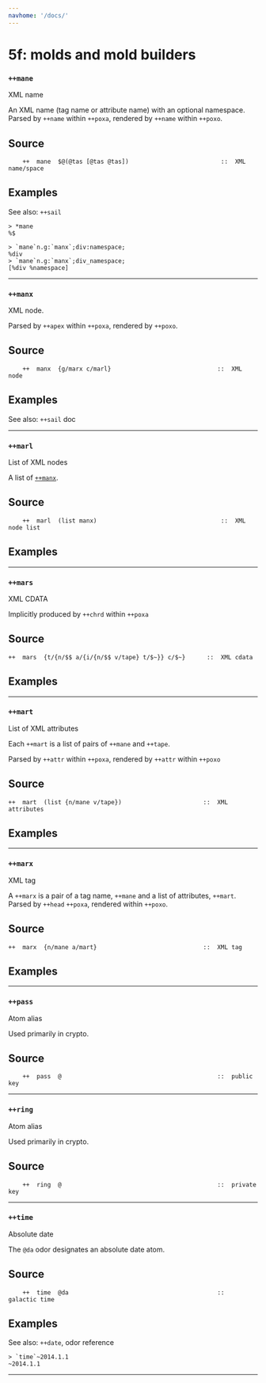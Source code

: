 ```yaml
---
navhome: '/docs/'
---
```


# 5f: molds and mold builders

### `++mane`

XML name

An XML name (tag name or attribute name) with an optional namespace. Parsed by
`++name` within `++poxa`, rendered by `++name` within `++poxo`.

## Source

        ++  mane  $@(@tas [@tas @tas])                          ::  XML name/space

## Examples

See also: `++sail`

    > *mane
    %$

    > `mane`n.g:`manx`;div:namespace;
    %div
    > `mane`n.g:`manx`;div_namespace;
    [%div %namespace]

--------------------------------------------------------------------------------

### `++manx`

XML node.

Parsed by `++apex` within `++poxa`, rendered by `++poxo`.

## Source

        ++  manx  {g/marx c/marl}                              ::  XML node

## Examples

See also: `++sail` doc

--------------------------------------------------------------------------------

### `++marl`

List of XML nodes

A list of [`++manx`]().

## Source

        ++  marl  (list manx)                                   ::  XML node list

## Examples

--------------------------------------------------------------------------------

### `++mars`

XML CDATA

Implicitly produced by `++chrd` within `++poxa`

## Source

    ++  mars  {t/{n/$$ a/{i/{n/$$ v/tape} t/$~}} c/$~}      ::  XML cdata

## Examples

--------------------------------------------------------------------------------

### `++mart`

List of XML attributes

Each `++mart` is a list of pairs of `++mane` and `++tape`.

Parsed by `++attr` within `++poxa`, rendered by `++attr` within `++poxo`

## Source

    ++  mart  (list {n/mane v/tape})                       ::  XML attributes

## Examples

--------------------------------------------------------------------------------

### `++marx`

XML tag

A `++marx` is a pair of a tag name, `++mane` and a list of attributes, `++mart`.
Parsed by `++head` `++poxa`, rendered within `++poxo`.

## Source

    ++  marx  {n/mane a/mart}                              ::  XML tag

## Examples

--------------------------------------------------------------------------------

### `++pass`

Atom alias

Used primarily in crypto.

## Source

        ++  pass  @                                            ::  public key

--------------------------------------------------------------------------------

### `++ring`

Atom alias

Used primarily in crypto.

## Source

        ++  ring  @                                            ::  private key

--------------------------------------------------------------------------------

### `++time`

Absolute date

The `@da` odor designates an absolute date atom.

## Source

        ++  time  @da                                          ::  galactic time

## Examples

See also: `++date`, odor reference

    > `time`~2014.1.1
    ~2014.1.1

--------------------------------------------------------------------------------
